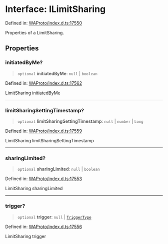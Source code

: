 # Interface: ILimitSharing

Defined in: [WAProto/index.d.ts:17550](https://github.com/Fokusdotid/bail/blob/3bd64a6fd6e8fc52d3ec9ba842534bed26103555/WAProto/index.d.ts#L17550)

Properties of a LimitSharing.

## Properties

### initiatedByMe?

> `optional` **initiatedByMe**: `null` \| `boolean`

Defined in: [WAProto/index.d.ts:17562](https://github.com/Fokusdotid/bail/blob/3bd64a6fd6e8fc52d3ec9ba842534bed26103555/WAProto/index.d.ts#L17562)

LimitSharing initiatedByMe

***

### limitSharingSettingTimestamp?

> `optional` **limitSharingSettingTimestamp**: `null` \| `number` \| `Long`

Defined in: [WAProto/index.d.ts:17559](https://github.com/Fokusdotid/bail/blob/3bd64a6fd6e8fc52d3ec9ba842534bed26103555/WAProto/index.d.ts#L17559)

LimitSharing limitSharingSettingTimestamp

***

### sharingLimited?

> `optional` **sharingLimited**: `null` \| `boolean`

Defined in: [WAProto/index.d.ts:17553](https://github.com/Fokusdotid/bail/blob/3bd64a6fd6e8fc52d3ec9ba842534bed26103555/WAProto/index.d.ts#L17553)

LimitSharing sharingLimited

***

### trigger?

> `optional` **trigger**: `null` \| [`TriggerType`](../namespaces/LimitSharing/enumerations/TriggerType.md)

Defined in: [WAProto/index.d.ts:17556](https://github.com/Fokusdotid/bail/blob/3bd64a6fd6e8fc52d3ec9ba842534bed26103555/WAProto/index.d.ts#L17556)

LimitSharing trigger
